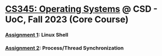 # [CS345: Operating Systems](https://www.csd.uoc.gr/~hy345/assignments.html) @ CSD - UoC, Fall 2023 (Core Course)

### [Assignment 1](linux-shell): Linux Shell

### [Assignment 2](threads): Process/Thread Synchronization
